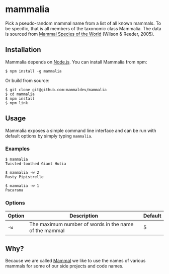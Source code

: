 # mammalia

Pick a pseudo-random mammal name from a list of all known mammals. To be
specific, that is all members of the taxonomic class Mammalia. The data is
sourced from [Mammal Species of the World][msw] (Wilson & Reeder, 2005).

## Installation

Mammalia depends on [Node.js][node]. You can install Mammalia from npm:

    $ npm install -g mammalia

Or build from source:

    $ git clone git@github.com:mammaldev/mammalia
    $ cd mammalia
    $ npm install
    $ npm link

## Usage

Mammalia exposes a simple command line interface and can be run with default
options by simply typing `mammalia`.

### Examples

    $ mammalia
    Twisted-toothed Giant Hutia

    $ mammalia -w 2
    Rusty Pipistrelle

    $ mammalia -w 1
    Pacarana

### Options

| Option | Description                                           | Default |
| ------ | ----------------------------------------------------- | ------- |
| `-w`   | The maximum number of words in the name of the mammal | 5       |

## Why?

Because we are called [Mammal][mammal] we like to use the names of various
mammals for some of our side projects and code names.

[msw]: http://www.departments.bucknell.edu/biology/resources/msw3/
[node]: https://nodejs.org/en/
[mammal]: http://mammal.io

